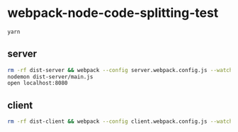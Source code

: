 # webpack-node-code-splitting-test

```bash
yarn
```

## server

```bash
rm -rf dist-server && webpack --config server.webpack.config.js --watch
nodemon dist-server/main.js
open localhost:8080
```

## client

```bash
rm -rf dist-client && webpack --config client.webpack.config.js --watch
```
